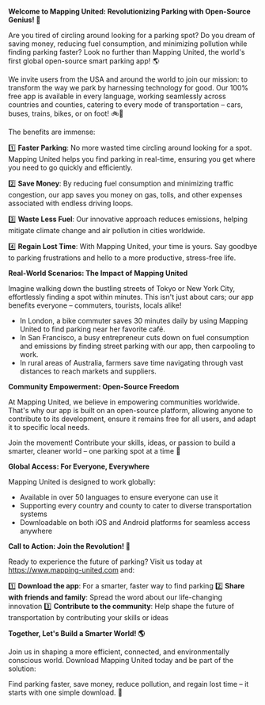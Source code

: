 **Welcome to Mapping United: Revolutionizing Parking with Open-Source Genius! 🚀**

Are you tired of circling around looking for a parking spot? Do you dream of saving money, reducing fuel consumption, and minimizing pollution while finding parking faster? Look no further than Mapping United, the world's first global open-source smart parking app! 🌎

We invite users from the USA and around the world to join our mission: to transform the way we park by harnessing technology for good. Our 100% free app is available in every language, working seamlessly across countries and counties, catering to every mode of transportation – cars, buses, trains, bikes, or on foot! 🚲🚌

The benefits are immense:

1️⃣ **Faster Parking**: No more wasted time circling around looking for a spot. Mapping United helps you find parking in real-time, ensuring you get where you need to go quickly and efficiently.

2️⃣ **Save Money**: By reducing fuel consumption and minimizing traffic congestion, our app saves you money on gas, tolls, and other expenses associated with endless driving loops.

3️⃣ **Waste Less Fuel**: Our innovative approach reduces emissions, helping mitigate climate change and air pollution in cities worldwide.

4️⃣ **Regain Lost Time**: With Mapping United, your time is yours. Say goodbye to parking frustrations and hello to a more productive, stress-free life.

**Real-World Scenarios: The Impact of Mapping United**

Imagine walking down the bustling streets of Tokyo or New York City, effortlessly finding a spot within minutes. This isn't just about cars; our app benefits everyone – commuters, tourists, locals alike!

* In London, a bike commuter saves 30 minutes daily by using Mapping United to find parking near her favorite café.
* In San Francisco, a busy entrepreneur cuts down on fuel consumption and emissions by finding street parking with our app, then carpooling to work.
* In rural areas of Australia, farmers save time navigating through vast distances to reach markets and suppliers.

**Community Empowerment: Open-Source Freedom**

At Mapping United, we believe in empowering communities worldwide. That's why our app is built on an open-source platform, allowing anyone to contribute to its development, ensure it remains free for all users, and adapt it to specific local needs.

Join the movement! Contribute your skills, ideas, or passion to build a smarter, cleaner world – one parking spot at a time 🌟

**Global Access: For Everyone, Everywhere**

Mapping United is designed to work globally:

* Available in over 50 languages to ensure everyone can use it
* Supporting every country and county to cater to diverse transportation systems
* Downloadable on both iOS and Android platforms for seamless access anywhere

**Call to Action: Join the Revolution! 🚀**

Ready to experience the future of parking? Visit us today at https://www.mapping-united.com and:

1️⃣ **Download the app**: For a smarter, faster way to find parking
2️⃣ **Share with friends and family**: Spread the word about our life-changing innovation
3️⃣ **Contribute to the community**: Help shape the future of transportation by contributing your skills or ideas

**Together, Let's Build a Smarter World! 🌎**

Join us in shaping a more efficient, connected, and environmentally conscious world. Download Mapping United today and be part of the solution:

Find parking faster, save money, reduce pollution, and regain lost time – it starts with one simple download. 📲